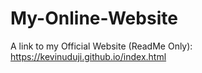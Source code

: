 # My-Online-Website
A link to my Official Website (ReadMe Only): https://kevinuduji.github.io/index.html
